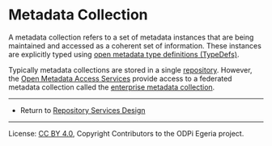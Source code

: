<!-- SPDX-License-Identifier: CC-BY-4.0 -->
<!-- Copyright Contributors to the ODPi Egeria project. -->

# Metadata Collection

A metadata collection refers to a set of metadata instances that are being maintained and accessed as a
coherent set of information.  These instances are explicitly typed using
[open metadata type definitions (TypeDefs)](open-metadata-type-definitions.md).

Typically metadata collections are stored in a single [repository](open-metadata-repository.md).
However, the [Open Metadata Access Services](../../access-services) provide access to
a federated metadata collection called the [enterprise metadata collection](enterprise-metadata-collection.md).


----
* Return to [Repository Services Design](.)

----
License: [CC BY 4.0](https://creativecommons.org/licenses/by/4.0/),
Copyright Contributors to the ODPi Egeria project.

